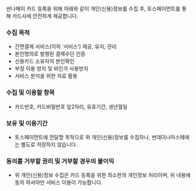 썬나페이 카드 등록을 위해 아래와 같이 개인(신용)정보를 수집 후, 토스페이먼트를 통해 카드사에 안전하게 제공합니다.

### 수집 목적
- 간편결제 서비스(이하 ‘서비스’) 제공, 유지, 관리
- 본인명의로 발행된 결제수단 인증
- 신용카드 소유자의 본인확인
- 부정 이용 방지 및 비인가 사용방지
- 서비스 분석을 위한 자료 활용

### 수집 및 이용할 항목
- 카드번호, 카드비밀번호 앞2자리, 유효기간, 생년월일

### 보유 및 이용기간
- 토스페이먼트에 전달할 목적으로 위 개인(신용)정보를 수집하나, 썬데이나마스떼에는 별도로 저장하지 않습니다.

### 동의를 거부할 권리 및 거부할 경우의 불이익
- 위 개인(신용)정보 수집은 카드 등록을 위한 최소한의 개인정보 처리이며, 위 내용에 동의 하셔야만 서비스 이용이 가능합니다.
